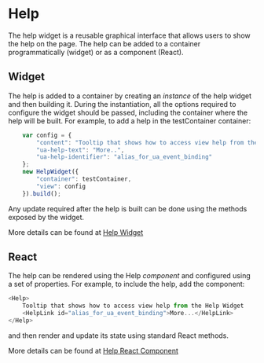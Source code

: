 # Help

The help widget is a reusable graphical interface that allows users to show the help on the page. The help can be added to a container programmatically (widget) or as a component (React).


## Widget
The help is added to a container by creating an *instance* of the help widget and then building it. During the instantiation, all the options required to configure the widget should be passed, including the container where the help will be built. For example, to add a help in the testContainer container:

```javascript
	var config = {
        "content": "Tooltip that shows how to access view help from the Help Widget",
        "ua-help-text": "More..",
        "ua-help-identifier": "alias_for_ua_event_binding"
    };
    new HelpWidget({
        "container": testContainer,
        "view": config
    }).build();
```

Any update required after the help is built can be done using the methods exposed by the widget.

More details can be found at [Help Widget](public/assets/js/widgets/help/helpWidget.md)


## React
The help can be rendered using the Help *component* and configured using a set of properties. For example, to include the help, add the component:

```javascript
<Help>
    Tooltip that shows how to access view help from the Help Widget
    <HelpLink id="alias_for_ua_event_binding">More...</HelpLink>
</Help>
```

and then render and update its state using standard React methods.

More details can be found at [Help React Component](public/assets/js/widgets/help/react/help.md)